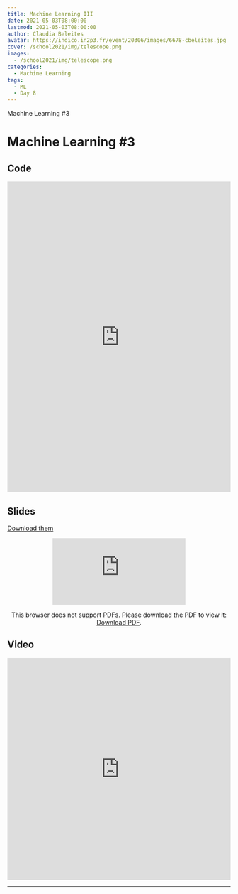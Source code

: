 ```yaml
---
title: Machine Learning III
date: 2021-05-03T08:00:00
lastmod: 2021-05-03T08:00:00
author: Claudia Beleites
avatar: https://indico.in2p3.fr/event/20306/images/6678-cbeleites.jpg
cover: /school2021/img/telescope.png
images:
  - /school2021/img/telescope.png
categories:
  - Machine Learning
tags:
  - ML
  - Day 8
---
```


Machine Learning #3

<!--more-->
<!---->

<!-- Dear instructor:
* The dates at the top of this markdown (.md) document will help order the classes in the portal.
Please, if you don't need to, do not change the one that is now.
* Take into account that there is a feature in the dates: if you use a date in the future, the class will be not visible in the portal until the date you have assigned.
* You can create dedicated folders if you need to.
* But if you simply need to add some pictures, you can use the folder ../static/img/ mentioned at the top as /school2021/img/
-->

<!---->

# Machine Learning #3

## Code

<iframe frameborder="0" height="700" width="100%" scrolling="yes" src="https://nbviewer.jupyter.org/github/escape2020/school2021/tree/main/machine-learning-2/"></iframe>

## Slides

[Download them](https://github.com/escape2020/school2021/blob/main/machine-learning-2/20210617-ESCAPE-Validation.pdf)

<CENTER>

<object data="https://github.com/escape2020/school2021/blob/main/machine-learning-2/20210617-ESCAPE-Validation.pdf" type="application/pdf" width="100%" height="525px">
    <embed src="https://github.com/escape2020/school2021/blob/main/machine-learning-2/20210617-ESCAPE-Validation.pdf">
        <p>This browser does not support PDFs. Please download the PDF to view it: <a href="https://github.com/escape2020/school2021/blob/main/machine-learning-2/20210617-ESCAPE-Validation.pdf">Download PDF</a>.</p>
    </embed>
</object>

</CENTER>


## Video

<iframe width="100%" height="500" src="https://www.youtube.com/embed/guEK9GdFZBk" title="YouTube video player" frameborder="0" allow="accelerometer; autoplay; clipboard-write; encrypted-media; gyroscope; picture-in-picture" allowfullscreen></iframe>

---
